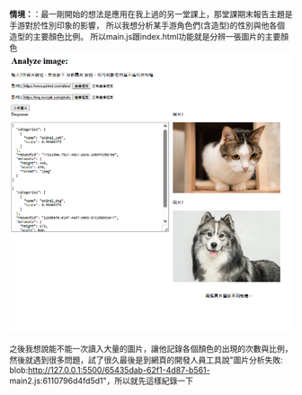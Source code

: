 **情境：**：最一剛開始的想法是應用在我上過的另一堂課上，那堂課期末報告主題是手游對於性別印象的影響，
所以我想分析某手游角色們(含造型)的性別與他各個造型的主要顏色比例。
所以main.js跟index.html功能就是分辨一張圖片的主要顏色
![动物示例](https://github.com/40941133S-QAQ/LAT-Repo/blob/main/homework5/homework5-1/範例.png)


之後我想說能不能一次讀入大量的圖片，讓他記錄各個顏色的出現的次數與比例，然後就遇到很多問題，試了很久最後是到網頁的開發人員工具說"圖片分析失敗: blob:http://127.0.0.1:5500/65435dab-62f1-4d87-b561-  main2.js:6110796d4fd5d1"，所以就先這樣紀錄一下
